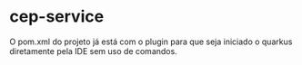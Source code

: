 # cep-service
O pom.xml do projeto já está com o plugin para que seja iniciado o quarkus diretamente pela IDE sem uso de comandos.
